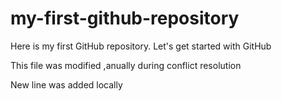 # my-first-github-repository
Here is my first GitHub repository. Let's get started with GitHub

This file was modified ,anually during conflict resolution

New line was added locally